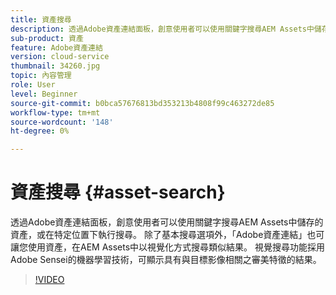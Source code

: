 ```yaml
---
title: 資產搜尋
description: 透過Adobe資產連結面板，創意使用者可以使用關鍵字搜尋AEM Assets中儲存的資產，或在特定位置下執行搜尋。 除了基本搜尋選項外，「Adobe資產連結」也可讓您使用資產，在AEM Assets中以視覺化方式搜尋類似結果。 視覺搜尋功能採用Adobe Sensei的機器學習技術，可顯示具有與目標影像相關之審美特徵的結果。
sub-product: 資產
feature: Adobe資產連結
version: cloud-service
thumbnail: 34260.jpg
topic: 內容管理
role: User
level: Beginner
source-git-commit: b0bca57676813bd353213b4808f99c463272de85
workflow-type: tm+mt
source-wordcount: '148'
ht-degree: 0%

---
```



# 資產搜尋 {#asset-search}

透過Adobe資產連結面板，創意使用者可以使用關鍵字搜尋AEM Assets中儲存的資產，或在特定位置下執行搜尋。 除了基本搜尋選項外，「Adobe資產連結」也可讓您使用資產，在AEM Assets中以視覺化方式搜尋類似結果。 視覺搜尋功能採用Adobe Sensei的機器學習技術，可顯示具有與目標影像相關之審美特徵的結果。

>[!VIDEO](https://video.tv.adobe.com/v/34260/?quality=12)

